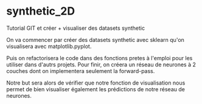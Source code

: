 # synthetic_2D
Tutorial GIT et créer + visualiser des datasets synthetic

On va commencer par créer des datasets synthetic avec sklearn qu'on visualisera avec matplotlib.pyplot.

Puis on refactorisera le code dans des fonctions pretes à l'emploi pour les utiliser dans d'autrs projets.
Pour finir, on créera un réseau de neurones à 2 couches dont on implementera seulement la forward-pass.

Notre but sera alors de vérifier que notre fonction de visualisation nous permet de bien visualiser également les prédictions de notre réseau de neurones.
